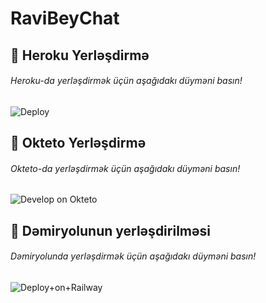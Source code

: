 # RaviBeyChat

## 🚀 Heroku Yerləşdirmə

###### Heroku-da yerləşdirmək üçün aşağıdakı düyməni basın!
![Deploy](https://dashboard.heroku.com/new?template=https://github.com/RaviBey/RaviBeyChatBot)

## 🚀 Okteto Yerləşdirmə
###### Okteto-da yerləşdirmək üçün aşağıdakı düyməni basın!
![Develop on Okteto](https://cloud.okteto.com/deploy?repository=https://github.com/RaviBey/RaviBeyChatBot&branch=main)

## 🚀 Dəmiryolunun yerləşdirilməsi
###### Dəmiryolunda yerləşdirmək üçün aşağıdakı düyməni basın!
![Deploy+on+Railway](https://railway.app/new/template?template=https://github.com/RaviBey/RaviBeyChatBot&envs=API_ID,API_HASH,BOT_TOKEN)
